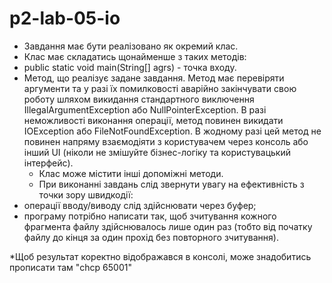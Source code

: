 # p2-lab-05-io

- Завдання має бути реалізовано як окремий клас. 
- Клас має складатись щонайменше з таких методів:
- public static void main(String[] agrs) - точка входу. 
- Метод, що реалізує задане завдання. Метод має перевіряти аргументи та у разі їх помилковості аварійно закінчувати свою роботу шляхом викидання стандартного виключення IllegalArgumentException або NullPointerException. В разі неможливості виконання операції, метод повинен викидати IOException або FileNotFoundException. В жодному разі цей метод не повинен напряму взаємодіяти з користувачем через консоль або інший UI (ніколи не змішуйте бізнес-логіку та користувацький інтерфейс). 
	- Клас може містити інші допоміжні методи. 
	- При виконанні завдань слід звернути увагу на ефективність з точки зору швидкодії:
- операції вводу/виводу слід здійснювати через буфер;
- програму потрібно написати так, щоб зчитування кожного фрагмента файлу здійснювалось лише один раз (тобто від початку файлу до кінця за один прохід без повторного зчитування).

*Щоб результат коректно відображався в консолі, може знадобитись прописати там "chcp 65001"